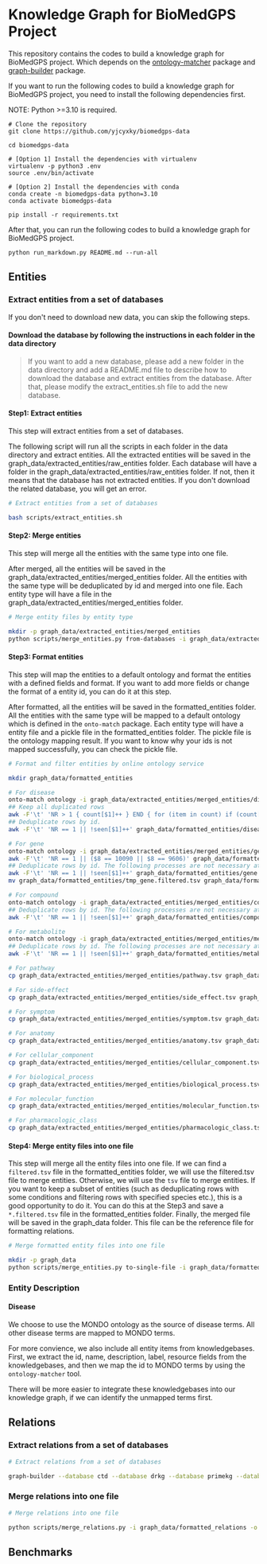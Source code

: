 # Knowledge Graph for BioMedGPS Project

This repository contains the codes to build a knowledge graph for BioMedGPS project. Which depends on the [ontology-matcher](https://github.com/yjcyxky/ontology-matcher) package and [graph-builder](https://github.com/yjcyxky/graph-builder) package.

If you want to run the following codes to build a knowledge graph for BioMedGPS project, you need to install the following dependencies first.

NOTE: Python >=3.10 is required.

```
# Clone the repository
git clone https://github.com/yjcyxky/biomedgps-data

cd biomedgps-data

# [Option 1] Install the dependencies with virtualenv
virtualenv -p python3 .env
source .env/bin/activate

# [Option 2] Install the dependencies with conda
conda create -n biomedgps-data python=3.10
conda activate biomedgps-data

pip install -r requirements.txt
```

After that, you can run the following codes to build a knowledge graph for BioMedGPS project.

```
python run_markdown.py README.md --run-all
```

## Entities
### Extract entities from a set of databases

If you don't need to download new data, you can skip the following steps.

#### Download the database by following the instructions in each folder in the data directory

> If you want to add a new database, please add a new folder in the data directory and add a README.md file to describe how to download the database and extract entities from the database. After that, please modify the extract_entities.sh file to add the new database.

#### Step1: Extract entities

This step will extract entities from a set of databases. 

The following script will run all the scripts in each folder in the data directory and extract entities. All the extracted entities will be saved in the graph_data/extracted_entities/raw_entities folder. Each database will have a folder in the graph_data/extracted_entities/raw_entities folder. If not, then it means that the database has not extracted entities. If you don't download the related database, you will get an error.

```bash
# Extract entities from a set of databases

bash scripts/extract_entities.sh
```

#### Step2: Merge entities

This step will merge all the entities with the same type into one file.

After merged, all the entities will be saved in the graph_data/extracted_entities/merged_entities folder. All the entities with the same type will be deduplicated by id and merged into one file. Each entity type will have a file in the graph_data/extracted_entities/merged_entities folder.

```bash
# Merge entity files by entity type

mkdir -p graph_data/extracted_entities/merged_entities
python scripts/merge_entities.py from-databases -i graph_data/extracted_entities/raw_entities -o graph_data/extracted_entities/merged_entities
```

#### Step3: Format entities

This step will map the entities to a default ontology and format the entities with a defined fields and format. If you want to add more fields or change the format of a entity id, you can do it at this step.

After formatted, all the entities will be saved in the formatted_entities folder. All the entities with the same type will be mapped to a default ontology which is defined in the `onto-match` package. Each entity type will have a entity file and a pickle file in the formatted_entities folder. The pickle file is the ontology mapping result. If you want to know why your ids is not mapped successfully, you can check the pickle file.

```bash
# Format and filter entities by online ontology service

mkdir graph_data/formatted_entities

# For disease
onto-match ontology -i graph_data/extracted_entities/merged_entities/disease.tsv -o graph_data/formatted_entities/disease.tsv -O disease -s 0 -b 300
## Keep all duplicated rows
awk -F'\t' 'NR > 1 { count[$1]++ } END { for (item in count) if (count[item] > 1) print item }' graph_data/formatted_entities/disease.tsv > graph_data/formatted_entities/disease.duplicated.tsv
## Deduplicate rows by id.
awk -F'\t' 'NR == 1 || !seen[$1]++' graph_data/formatted_entities/disease.tsv > graph_data/formatted_entities/disease.filtered.tsv

# For gene
onto-match ontology -i graph_data/extracted_entities/merged_entities/gene.tsv -o graph_data/formatted_entities/gene.tsv -O gene -s 0 -b 500 
awk -F'\t' 'NR == 1 || ($8 == 10090 || $8 == 9606)' graph_data/formatted_entities/gene.tsv > graph_data/formatted_entities/gene.filtered.tsv
## Deduplicate rows by id. The following processes are not necessary at most time.
awk -F'\t' 'NR == 1 || !seen[$1]++' graph_data/formatted_entities/gene.filtered.tsv > graph_data/formatted_entities/tmp_gene.filtered.tsv
mv graph_data/formatted_entities/tmp_gene.filtered.tsv graph_data/formatted_entities/gene.filtered.tsv

# For compound
onto-match ontology -i graph_data/extracted_entities/merged_entities/compound.tsv -o graph_data/formatted_entities/compound.tsv -O compound -s 0 -b 500 
## Deduplicate rows by id. The following processes are not necessary at most time.
awk -F'\t' 'NR == 1 || !seen[$1]++' graph_data/formatted_entities/compound.tsv > graph_data/formatted_entities/compound.filtered.tsv

# For metabolite
onto-match ontology -i graph_data/extracted_entities/merged_entities/metabolite.tsv -o graph_data/formatted_entities/metabolite.tsv -O metabolite -s 0 -b 500 
## Deduplicate rows by id. The following processes are not necessary at most time.
awk -F'\t' 'NR == 1 || !seen[$1]++' graph_data/formatted_entities/metabolite.tsv > graph_data/formatted_entities/metabolite.filtered.tsv

# For pathway
cp graph_data/extracted_entities/merged_entities/pathway.tsv graph_data/formatted_entities/pathway.tsv

# For side-effect
cp graph_data/extracted_entities/merged_entities/side_effect.tsv graph_data/formatted_entities/side_effect.tsv

# For symptom
cp graph_data/extracted_entities/merged_entities/symptom.tsv graph_data/formatted_entities/symptom.tsv

# For anatomy
cp graph_data/extracted_entities/merged_entities/anatomy.tsv graph_data/formatted_entities/anatomy.tsv

# For cellular_component
cp graph_data/extracted_entities/merged_entities/cellular_component.tsv graph_data/formatted_entities/cellular_component.tsv

# For biological_process
cp graph_data/extracted_entities/merged_entities/biological_process.tsv graph_data/formatted_entities/biological_process.tsv

# For molecular_function
cp graph_data/extracted_entities/merged_entities/molecular_function.tsv graph_data/formatted_entities/molecular_function.tsv

# For pharmacologic_class
cp graph_data/extracted_entities/merged_entities/pharmacologic_class.tsv graph_data/formatted_entities/pharmacologic_class.tsv
```

#### Step4: Merge entity files into one file

This step will merge all the entity files into one file. If we can find a `filtered.tsv` file in the formatted_entities folder, we will use the filtered.tsv file to merge entities. Otherwise, we will use the `tsv` file to merge entities. If you want to keep a subset of entities (such as deduplicating rows with some conditions and filtering rows with specified species etc.), this is a good opportunity to do it. You can do this at the Step3 and save a `*.filtered.tsv` file in the formatted_entities folder. Finally, the merged file will be saved in the graph_data folder. This file can be the reference file for formatting relations.

```bash
# Merge formatted entity files into one file

mkdir -p graph_data
python scripts/merge_entities.py to-single-file -i graph_data/formatted_entities -o graph_data/entities.tsv
```

### Entity Description
#### Disease

We choose to use the MONDO ontology as the source of disease terms. All other disease terms are mapped to MONDO terms.

For more convience, we also include all entity items from knowledgebases. First, we extract the id, name, description, label, resource fields from the knowledgebases, and then we map the id to MONDO terms by using the `ontology-matcher` tool.

There will be more easier to integrate these knowledgebases into our knowledge graph, if we can identify the unmapped terms first.

## Relations

### Extract relations from a set of databases

```bash
# Extract relations from a set of databases

graph-builder --database ctd --database drkg --database primekg --database hsdn -d ./graph_data/relations -o ./graph_data/formatted_relations -f ./graph_data/entities.tsv -n 20 --download --skip -l ./graph_data/log.txt --debug
```

### Merge relations into one file

```bash
# Merge relations into one file

python scripts/merge_relations.py -i graph_data/formatted_relations -o graph_data/relations.tsv
```

## Benchmarks